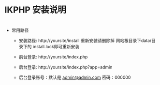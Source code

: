 ﻿#
# IKPHP 安装说明
#

+ 常用路径
  - 安装路径: http://yoursite/install 重新安装请删除掉 网站根目录下data/目录下的 install.lock即可重新安装
  - 前台登录: http://yoursite/index.php
  - 后台登录: http://yoursite/index.php?app=admin

  - 后台登录账号：默认是 admin@admin.com 密码：000000


